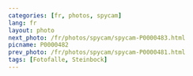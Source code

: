 ```yaml
---
categories: [fr, photos, spycam]
lang: fr
layout: photo
next_photo: /fr/photos/spycam/spycam-P0000483.html
picname: P0000482
prev_photo: /fr/photos/spycam/spycam-P0000481.html
tags: [Fotofalle, Steinbock]
---
```

